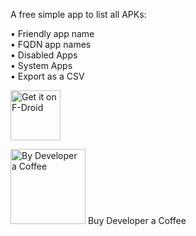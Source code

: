 A free simple app to list all APKs:

• Friendly app name<br>
• FQDN app names<br>
• Disabled Apps<br>
• System Apps<br>
• Export as a CSV<br>

[<img src="https://fdroid.gitlab.io/artwork/badge/get-it-on.png"
     alt="Get it on F-Droid"
     height="80">](https://search.f-droid.org/?q=stargw&lang=en)
     
[<img src="https://www.stargw.net/android/karma/images/coffee-buy2.png"
     alt="By Developer a Coffee"
     height="120">](https://www.stargw.net/money/?android)
Buy Developer a Coffee     
